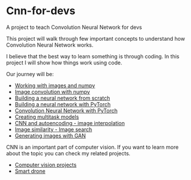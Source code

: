 # Cnn-for-devs
A project to teach Convolution Neural Network for devs

This project will walk through few important concepts to understand
how Convolution Neural Network works. 

I believe that the best way to learn something is through coding. In this project I will show how things work
using code.

Our journey will be:
- [Working with images and numpy](a-images-and-numpy.ipynb)
- [Image convolution with numpy](b-image-convolution.ipynb)
- [Building a neural network from scratch](b-vanilla-neural-network-from-scratch.ipynb)
- [Building a neural network with PyTorch](c-torch-neural-network.ipynb)
- [Convolution Neural Network with PyTorch](e-cnn-with-torch.ipynb)
- [Creating multitask models](i-multitask-model.ipynb)
- [CNN and autoencoding - image interpolation](f-image-interpolation.ipynb)
- [Image similarity - Image search](g-image-similarity.ipynb)
- [Generating images with GAN](h-generate-anime-with-GAN.ipynb)

CNN is an important part of computer vision. If you want to learn more about the topic you can check my 
related projects. 

- [Computer vision projects](https://github.com/apssouza22/computer-vision)
- [Smart drone](https://github.com/apssouza22/smart-drone)